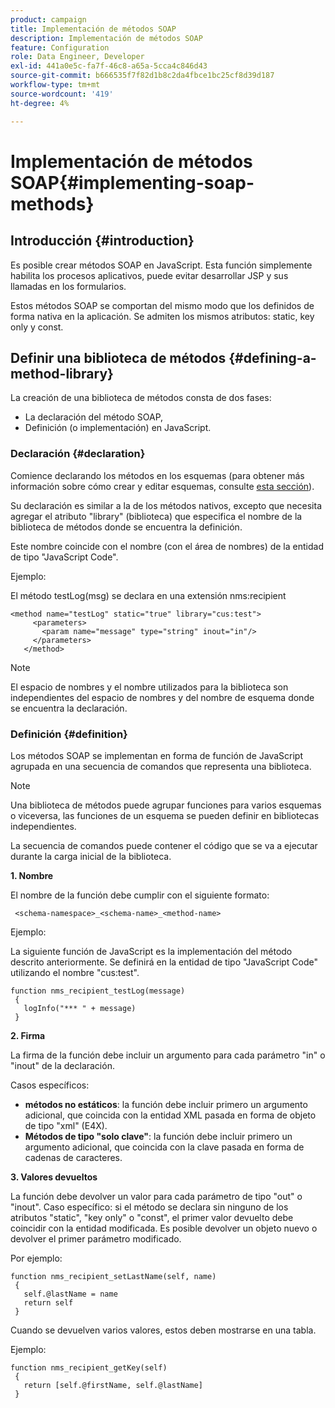 ```yaml
---
product: campaign
title: Implementación de métodos SOAP
description: Implementación de métodos SOAP
feature: Configuration
role: Data Engineer, Developer
exl-id: 441a0e5c-fa7f-46c8-a65a-5cca4c846d43
source-git-commit: b666535f7f82d1b8c2da4fbce1bc25cf8d39d187
workflow-type: tm+mt
source-wordcount: '419'
ht-degree: 4%

---
```


# Implementación de métodos SOAP{#implementing-soap-methods}



## Introducción {#introduction}

Es posible crear métodos SOAP en JavaScript. Esta función simplemente habilita los procesos aplicativos, puede evitar desarrollar JSP y sus llamadas en los formularios.

Estos métodos SOAP se comportan del mismo modo que los definidos de forma nativa en la aplicación. Se admiten los mismos atributos: static, key only y const.

## Definir una biblioteca de métodos {#defining-a-method-library}

La creación de una biblioteca de métodos consta de dos fases:

* La declaración del método SOAP,
* Definición (o implementación) en JavaScript.

### Declaración {#declaration}

Comience declarando los métodos en los esquemas (para obtener más información sobre cómo crear y editar esquemas, consulte [esta sección](../../configuration/using/about-schema-edition.md)).

Su declaración es similar a la de los métodos nativos, excepto que necesita agregar el atributo &quot;library&quot; (biblioteca) que especifica el nombre de la biblioteca de métodos donde se encuentra la definición.

Este nombre coincide con el nombre (con el área de nombres) de la entidad de tipo &quot;JavaScript Code&quot;.

Ejemplo:

El método testLog(msg) se declara en una extensión nms:recipient

```
<method name="testLog" static="true" library="cus:test">
     <parameters>
       <param name="message" type="string" inout="in"/>
     </parameters>
   </method>
```

>[!NOTE]
>
>El espacio de nombres y el nombre utilizados para la biblioteca son independientes del espacio de nombres y del nombre de esquema donde se encuentra la declaración.

### Definición {#definition}

Los métodos SOAP se implementan en forma de función de JavaScript agrupada en una secuencia de comandos que representa una biblioteca.

>[!NOTE]
>
>Una biblioteca de métodos puede agrupar funciones para varios esquemas o viceversa, las funciones de un esquema se pueden definir en bibliotecas independientes.

La secuencia de comandos puede contener el código que se va a ejecutar durante la carga inicial de la biblioteca.

**1. Nombre**

El nombre de la función debe cumplir con el siguiente formato:

```
 <schema-namespace>_<schema-name>_<method-name>
```

Ejemplo:

La siguiente función de JavaScript es la implementación del método descrito anteriormente. Se definirá en la entidad de tipo &quot;JavaScript Code&quot; utilizando el nombre &quot;cus:test&quot;.

```
function nms_recipient_testLog(message)
 {
   logInfo("*** " + message)
 }
```

**2. Firma**

La firma de la función debe incluir un argumento para cada parámetro &quot;in&quot; o &quot;inout&quot; de la declaración.

Casos específicos:

* **métodos no estáticos**: la función debe incluir primero un argumento adicional, que coincida con la entidad XML pasada en forma de objeto de tipo &quot;xml&quot; (E4X).
* **Métodos de tipo &quot;solo clave&quot;**: la función debe incluir primero un argumento adicional, que coincida con la clave pasada en forma de cadenas de caracteres.

**3. Valores devueltos**

La función debe devolver un valor para cada parámetro de tipo &quot;out&quot; o &quot;inout&quot;. Caso específico: si el método se declara sin ninguno de los atributos &quot;static&quot;, &quot;key only&quot; o &quot;const&quot;, el primer valor devuelto debe coincidir con la entidad modificada. Es posible devolver un objeto nuevo o devolver el primer parámetro modificado.

Por ejemplo:

```
function nms_recipient_setLastName(self, name)
 {
   self.@lastName = name
   return self
 }
```

Cuando se devuelven varios valores, estos deben mostrarse en una tabla.

Ejemplo:

```
function nms_recipient_getKey(self)
 {
   return [self.@firstName, self.@lastName]
 }
```
